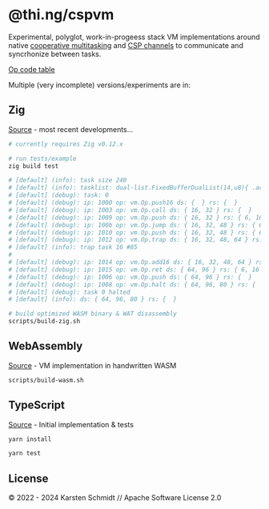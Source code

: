 # @thi.ng/cspvm

Experimental, polyglot, work-in-progeess stack VM implementations around native
[cooperative
multitasking](https://en.wikipedia.org/wiki/Cooperative_multitasking) and [CSP
channels](https://en.wikipedia.org/wiki/Communicating_sequential_processes) to
communicate and syncrhonize between tasks.

[Op code table](./dev/opcodes.pdf)

Multiple (very incomplete) versions/experiments are in:

## Zig

[Source](./src.zig) - most recent developments...

```bash
# currently requires Zig v0.12.x

# run tests/example
zig build test

# [default] (info): task size 240
# [default] (info): tasklist: dual-list.FixedBufferDualList(14,u8){ .active = 0, .available = 1, .slots = { 255, 2, 3, 4, 5, 6, 7, 8, 9, 10, 11, 12, 13, 255 } }
# [default] (debug): task: 0
# [default] (debug): ip: 1000 op: vm.Op.push16 ds: {  } rs: {  }
# [default] (debug): ip: 1003 op: vm.Op.call ds: { 16, 32 } rs: {  }
# [default] (debug): ip: 1009 op: vm.Op.push ds: { 16, 32 } rs: { 6, 16 }
# [default] (debug): ip: 100b op: vm.Op.jump ds: { 16, 32, 48 } rs: { 6, 16 }
# [default] (debug): ip: 1010 op: vm.Op.push ds: { 16, 32, 48 } rs: { 6, 16 }
# [default] (debug): ip: 1012 op: vm.Op.trap ds: { 16, 32, 48, 64 } rs: { 6, 16 }
# [default] (info): trap task 16 #85
# 
# [default] (debug): ip: 1014 op: vm.Op.add16 ds: { 16, 32, 48, 64 } rs: { 6, 16 }
# [default] (debug): ip: 1015 op: vm.Op.ret ds: { 64, 96 } rs: { 6, 16 }
# [default] (debug): ip: 1006 op: vm.Op.push ds: { 64, 96 } rs: {  }
# [default] (debug): ip: 1008 op: vm.Op.halt ds: { 64, 96, 80 } rs: {  }
# [default] (debug): task 0 halted
# [default] (info): ds: { 64, 96, 80 } rs: {  }

# build optimized WASM binary & WAT disassembly
scripts/build-zig.sh
```

## WebAssembly

[Source](./src.wasm/vm.wat) - VM implementation in handwritten WASM

```bash
scripts/build-wasm.sh
```

## TypeScript

[Source](./src) - Initial implementation & tests

```bash
yarn install

yarn test
```

## License

&copy; 2022 - 2024 Karsten Schmidt // Apache Software License 2.0
